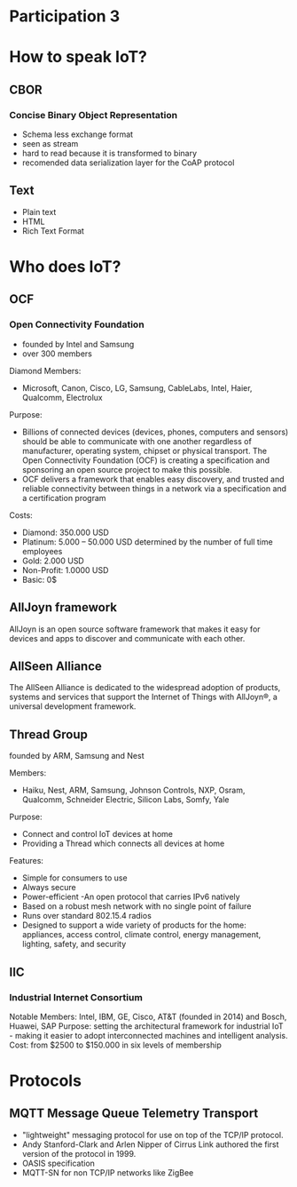 # Participation 3
# How to speak IoT?
## CBOR
### Concise Binary Object Representation

- Schema less exchange format
- seen as stream
- hard to read because it is transformed to binary
- recomended data serialization layer for the CoAP protocol
## Text
- Plain text
- HTML
- Rich Text Format


# Who does IoT?
## OCF
### Open Connectivity Foundation

- founded by Intel and Samsung
- over 300 members

Diamond Members:
	
- Microsoft, Canon, Cisco, LG, Samsung, CableLabs, Intel, Haier, Qualcomm, Electrolux
	
Purpose:

- Billions of connected devices (devices, phones, computers and sensors) should be able to communicate with one another regardless of manufacturer, operating system, chipset or physical transport. The Open Connectivity Foundation (OCF) is creating a specification and sponsoring an open source project to make this possible.
- OCF delivers a framework that enables easy discovery, and trusted and reliable connectivity between things in a network via a specification and a certification program
	
Costs: 
- Diamond: 350.000 USD
- Platinum: 5.000 – 50.000 USD determined by the number of full time employees
- Gold: 2.000 USD
- Non-Profit: 1.0000 USD
- Basic: 0$

## AllJoyn framework
AllJoyn is an open source software framework that makes it easy for devices and apps to discover and communicate with each other.

## AllSeen Alliance
The AllSeen Alliance is dedicated to the widespread adoption of products, systems and services that support the Internet of Things with AllJoyn®, a universal development framework.

## Thread Group
founded by ARM, Samsung and Nest

Members:
- Haiku, Nest, ARM, Samsung, Johnson Controls, NXP, Osram, Qualcomm, Schneider Electric, Silicon Labs, Somfy, Yale

Purpose:
- Connect and control IoT devices at home
- Providing a Thread which connects all devices at home

Features:
- Simple for consumers to use
- Always secure
- Power-efficient
 -An open protocol that carries IPv6 natively
- Based on a robust mesh network with no single point of failure
- Runs over standard 802.15.4 radios
- Designed to support a wide variety of products for the home: appliances, access control, climate control, energy management, lighting, safety, and security

## IIC
### Industrial Internet Consortium
Notable Members: Intel, IBM, GE, Cisco, AT&T (founded in 2014) and Bosch, Huawei, SAP
Purpose: setting the architectural framework for industrial IoT - making it easier to adopt interconnected machines and intelligent analysis.
Cost: from $2500 to $150.000 in six levels of membership

# Protocols

## MQTT Message Queue Telemetry Transport
- "lightweight" messaging protocol for use on top of the TCP/IP protocol.
- Andy Stanford-Clark and Arlen Nipper of Cirrus Link authored the first version of the protocol in 1999.
- OASIS specification
- MQTT-SN for non TCP/IP networks like ZigBee


